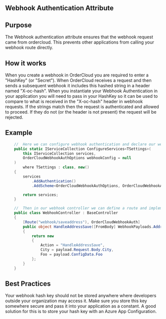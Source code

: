 ## Webhook Authentication Attribute

## Purpose 
The Webhook authentication attribute ensures that the webhook request came from ordercloud. This prevents other applications from calling your webhook route directly.

## How it works
When you create a webhook in OrderCloud you are required to enter a "HashKey" (or "Secret"). 
When OrderCloud receives a request and then sends a subsequent webhook it includes this hashed string in a header named "X-oc-hash". When you instantiate your Webhook Authentication in your application you will need to pass in your HashKey so it can be used to compare to what is received in the "X-oc-hash" header in webhook requests. If the strings match then the request is authenticated and allowed to proceed. If they do not (or the header is not present) the request will be rejected.

## Example 
```c#
    //  Here we can configure webhook authentication and declare our webhook hash key
    public static IServiceCollection ConfigureServices<TSettings>(
        this IServiceCollection services, 
        OrderCloudWebhookAuthOptions webhookConfig = null
    )
        where TSettings : class, new()
    {
        services
            .AddAuthentication()
            .AddScheme<OrderCloudWebhookAuthOptions, OrderCloudWebhookAuthHandler>("OrderCloudWebhook", null, opts => opts.HashKey = webhookConfig.HashKey);

        return services;
    }

    //  Then in our webhook controller we can define a route and implement the OrderCloudWebhookAuth attribute.
    public class WebhookController : BaseController
	{
		[Route("webhook/saveaddress"), OrderCloudWebhookAuth]
		public object HandleAddressSave([FromBody] WebhookPayloads.Addresses.Save payload)
		{
			return new
			{
				Action = "HandleAddressSave",
				City = payload.Request.Body.City,
				Foo = payload.ConfigData.Foo
			};
		}
	}
```

## Best Practices
Your webhook hash key should not be stored anywhere where developers outside your organization may access it. Make sure you store this key somewhere secure and pass it into your application as a constant. A good solution for this is to store your hash key with an Azure App Configuration.